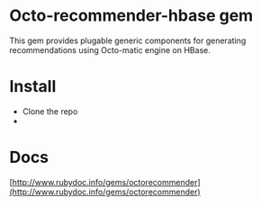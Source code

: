 # Octo-recommender-hbase gem

This gem provides plugable generic components for generating recommendations using Octo-matic engine on HBase.

# Install

- Clone the repo
- 

# Docs

[http://www.rubydoc.info/gems/octorecommender](http://www.rubydoc.info/gems/octorecommender)

